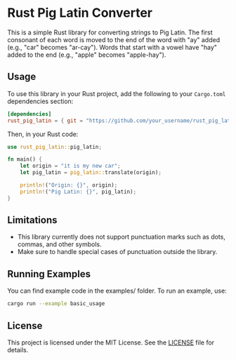 # Rust Pig Latin Converter

This is a simple Rust library for converting strings to Pig Latin. The first consonant of each word is moved to the end of the word with "ay" added (e.g., "car" becomes "ar-cay"). Words that start with a vowel have "hay" added to the end (e.g., "apple" becomes "apple-hay").

## Usage

To use this library in your Rust project, add the following to your `Cargo.toml` dependencies section:

```toml
[dependencies]
rust_pig_latin = { git = "https://github.com/your_username/rust_pig_latin" }
```

Then, in your Rust code:

```rust
use rust_pig_latin::pig_latin;

fn main() {
    let origin = "it is my new car";
    let pig_latin = pig_latin::translate(origin);

    println!("Origin: {}", origin);
    println!("Pig Latin: {}", pig_latin);
}
```

## Limitations
* This library currently does not support punctuation marks such as dots, commas, and other symbols.
* Make sure to handle special cases of punctuation outside the library.

## Running Examples
You can find example code in the examples/ folder. To run an example, use:

```bash
cargo run --example basic_usage
```

## License

This project is licensed under the MIT License. See the [LICENSE](./LICENSE) file for details.



